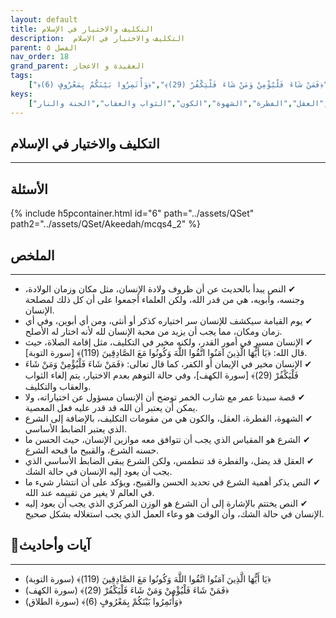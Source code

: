 ```yaml
---
layout: default
title: التكليف والاختيار في الإسلام
description:  التكليف والاختيار في الإسلام
parent: الفصل ٥
nav_order: 18
grand_parent: العقيدة و الاعجاز
tags: 
    ["﴿يَا أَيُّهَا الَّذِينَ آمَنُوا اتَّقُوا اللَّهَ وَكُونُوا مَعَ الصَّادِقِينَ (119)﴾","﴿فَمَنْ شَاءَ فَلْيُؤْمِنْ وَمَنْ شَاءَ فَلْيَكْفُرْ (29)﴾","﴿وَأْتَمِرُوا بَيْنَكُمْ بِمَعْرُوفٍ (6)﴾"]
keys:
    ["القدر","التكليف","الاختيار","الشرع","العقل","الفطرة","الشهوة","الكون","الثواب والعقاب","الجنة والنار"]
---
```

## ‏التكليف والاختيار في الإسلام
***
## الأسئلة 
{% include h5pcontainer.html id="6" path="../assets/QSet" path2="../assets/QSet/Akeedah/mcqs4_2" %}
## الملخص
***
- ‏✔ النص يبدأ بالحديث عن أن ظروف ولادة الإنسان، مثل مكان وزمان الولادة، وجنسه، وأبويه، هي من قدر الله، ولكن العلماء أجمعوا على أن كل ذلك لمصلحة الإنسان. 
- ‏✔ يوم القيامة سيكشف للإنسان سر اختياره كذكر أو أنثى، ومن أي أبوين، وفي أي زمان ومكان، مما يجب أن يزيد من محبة الإنسان لله لأنه اختار له الأصلح. 
- ‏✔ الإنسان مسير في أمور القدر، ولكنه مخير في التكليف، مثل إقامة الصلاة، حيث قال الله: ﴿يَا أَيُّهَا الَّذِينَ آمَنُوا اتَّقُوا اللَّهَ وَكُونُوا مَعَ الصَّادِقِينَ (119)﴾ [سورة التوبة]. 
- ‏✔ الإنسان مخير في الإيمان أو الكفر، كما قال تعالى: ﴿فَمَنْ شَاءَ فَلْيُؤْمِنْ وَمَنْ شَاءَ فَلْيَكْفُرْ (29)﴾ [سورة الكهف]، وفي حالة التوهم بعدم الاختيار، يتم إلغاء الثواب والعقاب والتكليف. 
- ‏✔ قصة سيدنا عمر مع شارب الخمر توضح أن الإنسان مسؤول عن اختياراته، ولا يمكن أن يعتبر أن الله قد قدر عليه فعل المعصية. 
- ‏✔ الشهوة، الفطرة، العقل، والكون هي من مقومات التكليف، بالإضافة إلى الشرع الذي يعتبر الضابط الأساسي. 
- ‏✔ الشرع هو المقياس الذي يجب أن تتوافق معه موازين الإنسان، حيث الحسن ما حسنه الشرع، والقبيح ما قبحه الشرع. 
- ‏✔ العقل قد يضل، والفطرة قد تنطمس، ولكن الشرع يبقى الضابط الأساسي الذي يجب أن يعود إليه الإنسان في حالة الشك. 
- ‏✔ النص يذكر أهمية الشرع في تحديد الحسن والقبيح، ويؤكد على أن انتشار شيء ما في العالم لا يغير من تقييمه عند الله. 
- ‏✔ النص يختتم بالإشارة إلى أن الشرع هو الوزن المركزي الذي يجب أن يعود إليه الإنسان في حالة الشك، وأن الوقت هو وعاء العمل الذي يجب استغلاله بشكل صحيح. 

## 📜آيات وأحاديث
***
- ‏﴿يَا أَيُّهَا الَّذِينَ آمَنُوا اتَّقُوا اللَّهَ وَكُونُوا مَعَ الصَّادِقِينَ (119)﴾ (سورة التوبة)
- ‏﴿فَمَنْ شَاءَ فَلْيُؤْمِنْ وَمَنْ شَاءَ فَلْيَكْفُرْ (29)﴾ (سورة الكهف)
- ‏﴿وَأْتَمِرُوا بَيْنَكُمْ بِمَعْرُوفٍ (6)﴾ (سورة الطلاق)

